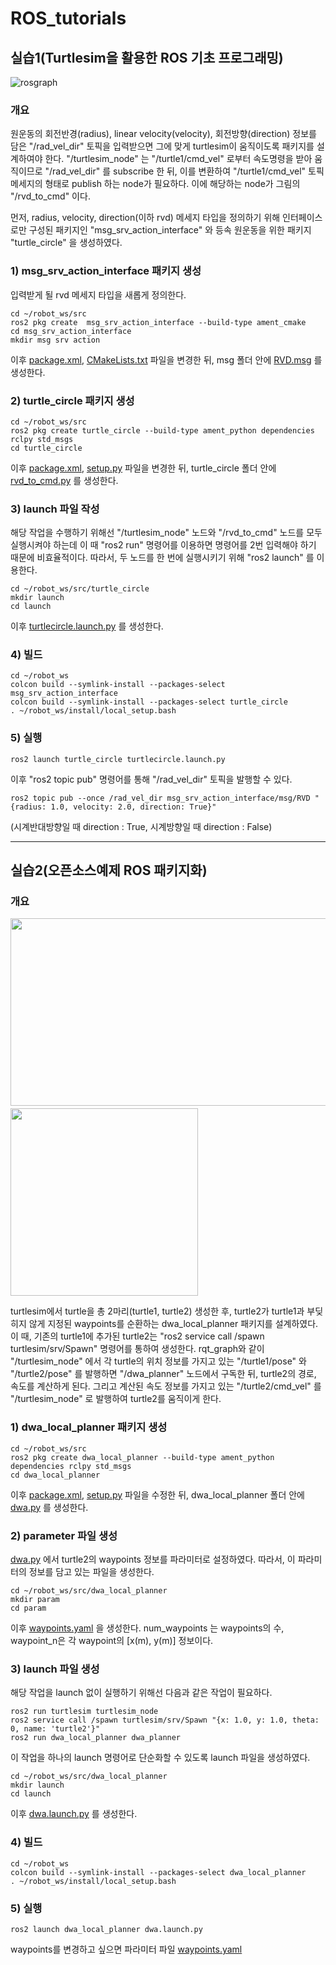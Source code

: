 # ROS_tutorials

## 실습1(Turtlesim을 활용한 ROS 기초 프로그래밍)

![rosgraph](https://user-images.githubusercontent.com/87575823/147875087-5e53f1a6-3571-4dea-a420-085a650b4218.png)

###  개요
원운동의 회전반경(radius), linear velocity(velocity), 회전방향(direction) 정보를 담은 "/rad_vel_dir" 토픽을 입력받으면 그에 맞게 turtlesim이 움직이도록 패키지를 설계하여야 한다. "/turtlesim_node" 는 "/turtle1/cmd_vel" 로부터 속도명령을 받아 움직이므로 "/rad_vel_dir" 를 subscribe 한 뒤, 이를 변환하여 "/turtle1/cmd_vel" 토픽 메세지의 형태로 publish 하는 node가 필요하다. 이에 해당하는 node가 그림의 "/rvd_to_cmd" 이다.

먼저, radius, velocity, direction(이하 rvd) 메세지 타입을 정의하기 위해 인터페이스로만 구성된 패키지인 "msg_srv_action_interface" 와 등속 원운동을 위한 패키지 "turtle_circle" 을 생성하였다.

### 1) msg_srv_action_interface 패키지 생성
입력받게 될 rvd 메세지 타입을 새롭게 정의한다.
```
cd ~/robot_ws/src
ros2 pkg create  msg_srv_action_interface --build-type ament_cmake
cd msg_srv_action_interface
mkdir msg srv action
```
이후 [package.xml](https://github.com/pby04188/ROS_tutorials/blob/207e3afbc35bbecd63247a714cbd63cc47343313/msg_srv_action_interface/package.xml), [CMakeLists.txt](https://github.com/pby04188/ROS_tutorials/blob/207e3afbc35bbecd63247a714cbd63cc47343313/msg_srv_action_interface/CMakeLists.txt) 파일을 변경한 뒤, msg 폴더 안에 [RVD.msg](https://github.com/pby04188/ROS_tutorials/blob/207e3afbc35bbecd63247a714cbd63cc47343313/msg_srv_action_interface/msg/RVD.msg) 를 생성한다.

### 2) turtle_circle 패키지 생성

```
cd ~/robot_ws/src
ros2 pkg create turtle_circle --build-type ament_python dependencies rclpy std_msgs
cd turtle_circle
```
이후 [package.xml](https://github.com/pby04188/ROS_tutorials/blob/207e3afbc35bbecd63247a714cbd63cc47343313/turtle_circle/package.xml), [setup.py](https://github.com/pby04188/ROS_tutorials/blob/207e3afbc35bbecd63247a714cbd63cc47343313/turtle_circle/setup.py) 파일을 변경한 뒤, turtle_circle 폴더 안에 [rvd_to_cmd.py](https://github.com/pby04188/ROS_tutorials/blob/207e3afbc35bbecd63247a714cbd63cc47343313/turtle_circle/turtle_circle/rvd_to_cmd.py) 를 생성한다.

### 3) launch 파일 작성
해당 작업을 수행하기 위해선 "/turtlesim_node" 노드와 "/rvd_to_cmd" 노드를 모두 실행시켜야 하는데 이 때 "ros2 run" 명령어를 이용하면 명령어를 2번 입력해야 하기 때문에 비효율적이다. 따라서, 두 노드를 한 번에 실행시키기 위해 "ros2 launch" 를 이용한다.
```
cd ~/robot_ws/src/turtle_circle
mkdir launch
cd launch
```
이후 [turtlecircle.launch.py](https://github.com/pby04188/ROS_tutorials/blob/207e3afbc35bbecd63247a714cbd63cc47343313/turtle_circle/launch/turtlecircle.launch.py) 를 생성한다.


### 4) 빌드

```
cd ~/robot_ws
colcon build --symlink-install --packages-select msg_srv_action_interface
colcon build --symlink-install --packages-select turtle_circle
. ~/robot_ws/install/local_setup.bash
```

### 5) 실행
```
ros2 launch turtle_circle turtlecircle.launch.py
```

이후 "ros2 topic pub" 명령어를 통해 "/rad_vel_dir" 토픽을 발행할 수 있다.

```
ros2 topic pub --once /rad_vel_dir msg_srv_action_interface/msg/RVD "{radius: 1.0, velocity: 2.0, direction: True}"
```

(시계반대방향일 때 direction : True, 시계방향일 때 direction : False)


***


## 실습2(오픈소스예제 ROS 패키지화)

### 개요
<img src="https://user-images.githubusercontent.com/87575823/148650155-5136e71c-bf54-467d-a42f-dcae0c02712f.png" width="600" height="300"/>　　<img src="https://user-images.githubusercontent.com/87575823/148650680-43b41ad7-2557-4cbe-897f-ff26b024f48c.png" width="300" height="300"/>

turtlesim에서 turtle을 총 2마리(turtle1, turtle2) 생성한 후, turtle2가 turtle1과 부딪히지 않게 지정된 waypoints를 순환하는 dwa_local_planner 패키지를 설계하였다. 이 때, 기존의 turtle1에 추가된 turtle2는 "ros2 service call /spawn turtlesim/srv/Spawn" 명령어를 통하여 생성한다. rqt_graph와 같이 "/turtlesim_node" 에서 각 turtle의 위치 정보를 가지고 있는 "/turtle1/pose" 와 "/turtle2/pose" 를 발행하면 "/dwa_planner" 노드에서 구독한 뒤, turtle2의 경로, 속도를 계산하게 된다. 그리고 계산된 속도 정보를 가지고 있는 "/turtle2/cmd_vel" 를 "/turtlesim_node" 로 발행하여 turtle2를 움직이게 한다.

### 1) dwa_local_planner 패키지 생성

```
cd ~/robot_ws/src
ros2 pkg create dwa_local_planner --build-type ament_python dependencies rclpy std_msgs
cd dwa_local_planner
```

이후 [package.xml](https://github.com/pby04188/ROS_tutorials/blob/d4f3616d23c17cfebbd87c0b76fada576634d0b0/dwa_local_planner/package.xml), [setup.py](https://github.com/pby04188/ROS_tutorials/blob/d4f3616d23c17cfebbd87c0b76fada576634d0b0/dwa_local_planner/setup.py) 파일을 수정한 뒤, dwa_local_planner 폴더 안에 [dwa.py](https://github.com/pby04188/ROS_tutorials/blob/d4f3616d23c17cfebbd87c0b76fada576634d0b0/dwa_local_planner/dwa_local_planner/dwa.py) 를 생성한다.

### 2) parameter 파일 생성

[dwa.py](https://github.com/pby04188/ROS_tutorials/blob/d4f3616d23c17cfebbd87c0b76fada576634d0b0/dwa_local_planner/dwa_local_planner/dwa.py) 에서 turtle2의 waypoints 정보를 파라미터로 설정하였다. 따라서, 이 파라미터의 정보를 담고 있는 파일을 생성한다.

```
cd ~/robot_ws/src/dwa_local_planner
mkdir param
cd param
```

이후 [waypoints.yaml](https://github.com/pby04188/ROS_tutorials/blob/810375a6239446005de0106ca017b2ac2094cbae/dwa_local_planner/param/waypoints.yaml) 을 생성한다. num_waypoints 는 waypoints의 수, waypoint_n은 각 waypoint의 [x(m), y(m)] 정보이다.

### 3) launch 파일 생성

해당 작업을 launch 없이 실행하기 위해선 다음과 같은 작업이 필요하다.

```
ros2 run turtlesim turtlesim_node
ros2 service call /spawn turtlesim/srv/Spawn "{x: 1.0, y: 1.0, theta: 0, name: 'turtle2'}"
ros2 run dwa_local_planner dwa_planner
```

이 작업을 하나의 launch 명령어로 단순화할 수 있도록 launch 파일을 생성하였다.

```
cd ~/robot_ws/src/dwa_local_planner
mkdir launch
cd launch
```

이후 [dwa.launch.py](https://github.com/pby04188/ROS_tutorials/blob/810375a6239446005de0106ca017b2ac2094cbae/dwa_local_planner/launch/dwa.launch.py) 를 생성한다.

### 4) 빌드

```
cd ~/robot_ws
colcon build --symlink-install --packages-select dwa_local_planner
. ~/robot_ws/install/local_setup.bash
```

### 5) 실행

```
ros2 launch dwa_local_planner dwa.launch.py
```

waypoints를 변경하고 싶으면 파라미터 파일 [waypoints.yaml](https://github.com/pby04188/ROS_tutorials/blob/810375a6239446005de0106ca017b2ac2094cbae/dwa_local_planner/param/waypoints.yaml) 
